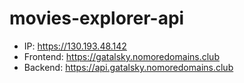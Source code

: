 # movies-explorer-api

* IP: https://130.193.48.142
* Frontend: https://gatalsky.nomoredomains.club
* Backend: https://api.gatalsky.nomoredomains.club